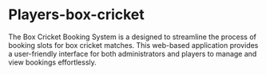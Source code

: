 # Players-box-cricket
The Box Cricket Booking System is a designed to streamline the process of booking slots for box cricket matches. This web-based application provides a user-friendly interface for both administrators and players to manage and view bookings effortlessly. 
